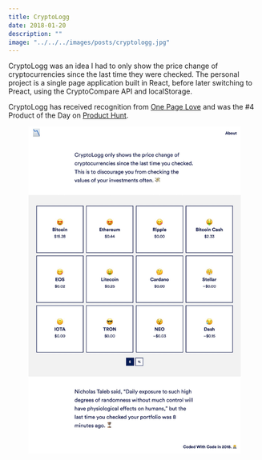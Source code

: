 ```yaml
---
title: CryptoLogg
date: 2018-01-20
description: ""
image: "../../../images/posts/cryptologg.jpg"
---
```

CryptoLogg was an idea I had to only show the price change of cryptocurrencies since the last time they were checked. The personal project is a single page application built in React, before later switching to Preact, using the CryptoCompare API and localStorage.

CryptoLogg has received recognition from <a href="https://onepagelove.com/cryptologg" target="_blank">One Page Love</a> and was the #4 Product of the Day on <a href="https://www.producthunt.com/posts/cryptologg" target="_blank">Product Hunt</a>.

<div class="browser">
  <span class="browser__dots"></span>
  <figure class="browser__img">
    <img src="/assets/images/posts/cryptologg-1.jpg" alt="CryptoLogg Website" />
  </figure>
</div>
